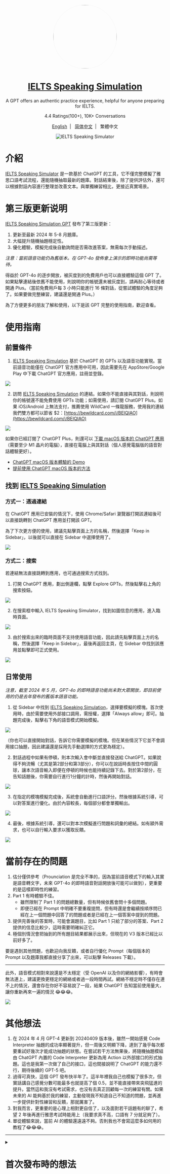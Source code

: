 <div align="center">
    <img width="200" height="200" style="display: block; border: 1px solid #f5f5f5; border-radius: 9999px;" src="https://github.com/hubeiqiao/IELTS-Speaking-Simulator/blob/main/IELTS%20Speaking%20Simulator%20icon.png">
</div>
<div align="center">
    <h1><a href="https://chatgpt.com/g/g-uGueIrCsT-ielts-speaking-simulator">IELTS Speaking Simulation</a></h1>
    <p>A GPT offers an authentic practice experience, helpful for anyone preparing for IELTS.</p>
    <p>4.4 Ratings(100+), 10K+ Conversations</p>
   <a target="_blank" href="https://github.com/hubeiqiao/IELTS-Speaking-Simulator/blob/main/README_EN.md">English</a>&nbsp;&nbsp;|&nbsp;&nbsp;
    <a target="_blank" href="https://github.com/hubeiqiao/IELTS-Speaking-Simulator/blob/main/README.md">简体中文</a>&nbsp;&nbsp;|&nbsp;&nbsp;
    <a>繁體中文</a>
</a></p>

![IELTS Speaking Simulator](https://github.com/hubeiqiao/IELTS-Speaking-Simulator/blob/main/IELTS%20Speaking%20Simulator_Interface.jpg)

</div>


# 介紹
[IELTS Speaking Simulator](https://chat.openai.com/g/g-uGueIrCsT-ielts-speaking-simulator) 是一款基於 ChatGPT 的工具，它不僅完整模擬了雅思口語考試流程，還能隨機抽取最新的題庫。對話結束後，除了提供評估外，還可以根據對話內容進行整理並改善文本。與單獨練習相比，更接近真實場景。

# 第三版更新说明

[IELTS Speaking Simulation GPT](https://chatgpt.com/g/g-uGueIrCsT-ielts-speaking-simulator) 發布了第三版更新：

1. 更新至最新 2024 年 5-8 月題庫。
2. 大幅提升隨機抽題穩定性。
3. 優化體驗，模擬完成後自動詢問是否需改進答案，無需每次手動描述。

*注意：當前語音功能仍為舊版本。在 GPT-4o 發佈會上演示的即時功能尚需等待。*

得益於 GPT-4o 的逐步開放，被灰度到的免費用戶也可以直接體驗這個 GPT 了。如果點擊連結後依舊不能使用，則說明你的帳號還未被灰度到，請再耐心等待或者開通 Plus。（當前免費用戶每 3 小時只能進行 16 條對話，從嘗試體驗的角度足夠了。如果要做完整練習，建議還是開通 Plus。）

為了方便更多的朋友了解和使用，以下是該 GPT 完整的使用指南，歡迎查看。

# 使用指南

## 前置條件

1. [IELTS Speaking Simulation](https://chatgpt.com/g/g-uGueIrCsT-ielts-speaking-simulator) 基於 ChatGPT 的 GPTs 以及語音功能實現。當前語音功能僅在 ChatGPT 官方應用中可用，因此需要先在 AppStore/Google Play 中下載 ChatGPT 官方應用，註冊並登錄。

![](https://github.com/hubeiqiao/IELTS-Speaking-Simulator/blob/main/IELTS%20Speaking%20Simulator%20V3%20Update_pic_tc/IELTS%20Speaking%20Simulator%20V3%20Update_tc%200.png)

2. 訪問 [IELTS Speaking Simulation](https://chatgpt.com/g/g-uGueIrCsT-ielts-speaking-simulator) 的連結。如果你不能直接與其對話，則說明你的帳號還不能免費使用 GPTs 功能；如需使用，請訂閱 ChatGPT Plus。如果 iOS/Android 上無法支付，推薦使用 WildCard 一條龍服務，使用我的連結我們雙方都可以節省 $2：[https://bewildcard.com/i/BEIQIAO](https://bewildcard.com/i/BEIQIAO)

![](https://github.com/hubeiqiao/IELTS-Speaking-Simulator/blob/main/IELTS%20Speaking%20Simulator%20V3%20Update_pic_tc/IELTS%20Speaking%20Simulator%20V3%20Update_tc%201.png)

如果你已經訂閱了 ChatGPT Plus，則還可以 [下載 macOS 版本的 ChatGPT 應用](https://community.openai.com/t/downloading-the-new-desktop-app-for-chatgpt/746857)（需要至少 M1 晶片的電腦），直接在電腦上與其對話（個人感覺電腦版的語音對話體驗更好）。

- [ChatGPT macOS 版本體驗的 Demo](https://x.com/hubeiqiao/status/1792153529987330324)
- [提前使用 ChatGPT macOS 版本的方法](https://x.com/hubeiqiao/status/1792039638439436662)

## 找到 [IELTS Speaking Simulation](https://chatgpt.com/g/g-uGueIrCsT-ielts-speaking-simulator)

### 方式一：透過連結

在 ChatGPT 應用已安裝的情況下，使用 Chrome/Safari 瀏覽器打開該連結後可以直接跳轉到 ChatGPT 應用並打開該 GPT。

為了下次更方便的使用，建議先點擊頁面上方的名稱，然後選擇「Keep in Sidebar」，以後就可以直接在 Sidebar 中選擇使用了。

![](https://github.com/hubeiqiao/IELTS-Speaking-Simulator/blob/main/IELTS%20Speaking%20Simulator%20V3%20Update_pic_tc/IELTS%20Speaking%20Simulator%20V3%20Update_tc%202.png)

### 方式二：搜索

若連結無法直接跳轉到應用，也可通過搜索方式找到。

1. 打開 ChatGPT 應用，劃出側邊欄，點擊 Explore GPTs，然後點擊右上角的搜索按鈕。

![](https://github.com/hubeiqiao/IELTS-Speaking-Simulator/blob/main/IELTS%20Speaking%20Simulator%20V3%20Update_pic_tc/IELTS%20Speaking%20Simulator%20V3%20Update_tc%203.png)

2. 在搜索框中輸入 IELTS Speaking Simulator，找到如圖信息的應用，進入臨時頁面。

![](https://github.com/hubeiqiao/IELTS-Speaking-Simulator/blob/main/IELTS%20Speaking%20Simulator%20V3%20Update_pic_tc/IELTS%20Speaking%20Simulator%20V3%20Update_tc%204.png)

3. 由於搜索出來的臨時頁面不支持使用語音功能，因此請先點擊頁面上方的名稱，然後選擇「Keep in Sidebar」，最後再返回主頁，在 Sidebar 中找到該應用並點擊即可正式使用。

![](https://github.com/hubeiqiao/IELTS-Speaking-Simulator/blob/main/IELTS%20Speaking%20Simulator%20V3%20Update_pic_tc/IELTS%20Speaking%20Simulator%20V3%20Update_tc%205.png)

## 日常使用

*注意，截至 2024 年 5 月，GPT-4o 的即時語音功能尚未對大眾開放，即目前使用的仍是去年發布的舊版本語音功能。*

1. 從 Sidebar 中找到 [IELTS Speaking Simulation](https://chatgpt.com/g/g-uGueIrCsT-ielts-speaking-simulator)，選擇要模擬的模塊。首次使用時，由於需要使用外部接口調用，需授權，選擇「Always allow」即可。抽題完成後，點擊右下角的語音模式開始模擬。

![](https://github.com/hubeiqiao/IELTS-Speaking-Simulator/blob/main/IELTS%20Speaking%20Simulator%20V3%20Update_pic_tc/IELTS%20Speaking%20Simulator%20V3%20Update_tc%206.png)

（你也可以直接開始對話，告訴它你需要模擬的模塊。但在某些情況下它並不會調用接口抽題，因此建議還是採用先手動選擇的方式更為穩定）。

2. 對話過程中如果有停頓，則本次輸入會中斷並直接發送給 ChatGPT。如果說得不夠流暢（尤其是第2部分和第3部分），你可以在說話時長按住中間的圓球，讓本次語音輸入即便在停頓的時候也能持續記錄下去。對於第2部分，在告知話題後，你需要自行進行1分鐘的計時，然後再開始對話。

![](https://github.com/hubeiqiao/IELTS-Speaking-Simulator/blob/main/IELTS%20Speaking%20Simulator%20V3%20Update_pic_tc/IELTS%20Speaking%20Simulator%20V3%20Update_tc%207.png)

3. 在指定的模塊模擬完成後，系統會自動進行口語評分。然後根據系統引導，可以對答案進行優化。由於內容較長，每個部分都會單獨輸出。

![](https://github.com/hubeiqiao/IELTS-Speaking-Simulator/blob/main/IELTS%20Speaking%20Simulator%20V3%20Update_pic_tc/IELTS%20Speaking%20Simulator%20V3%20Update_tc%208.png)

4. 最後，根據系統引導，還可以對本次模擬進行問題和詞彙的總結。如有額外需求，也可以自行輸入要求以獲取反饋。

![](https://github.com/hubeiqiao/IELTS-Speaking-Simulator/blob/main/IELTS%20Speaking%20Simulator%20V3%20Update_pic_tc/IELTS%20Speaking%20Simulator%20V3%20Update_tc%209.png)

# 當前存在的問題

1. 估分僅供參考（Prounciation 是完全不準的，因為當前語音模式下的輸入其實是語音轉文字，未來 GPT-4o 的即時語音對話開放後可能可以做到），更重要的是這樣即時性的練習。
2. Part 1 有時體驗不佳。
    - 雖然限制了 Part 1 的問題總數量，但有時候依舊會問十多個問題。
    - 即便已經在 Prompt 中明確不要重複提問，但有時還是會繼續按順序問已經在上一個問題中回答了的問題或者是已經在上一個答案中提到的問題。
3. 提供完善後的答案時，可能會漏題目，比如 Part 1 只給了部分的答案、Part 2 提供的信息比較少，這時需要明確糾正它。
4. 極個別情況會把抽到的所有題目結果都展示出來，但現在的 V3 版本已經比以前好多了。

要是遇到其他問題，也歡迎向我反饋，或者自行優化 Prompt（每個版本的 Prompt 以及題庫我都直接分享了出來，可以點擊 Releases 下載）。

---

此外，語音模式相對來說還是不太穩定（受 OpenAI 以及你的網絡影響），有時會無法連上，建議更換更穩定的網絡或者過一段時間再試。網絡不穩定時不僅存在連不上的情況，還會存在你好不容易說了一段，結果 ChatGPT 告知當前使用量大，讓你重新再來一遍的情況 😂😂😂。

![](https://github.com/hubeiqiao/IELTS-Speaking-Simulator/blob/main/IELTS%20Speaking%20Simulator%20V3%20Update_pic_tc/IELTS%20Speaking%20Simulator%20V3%20Update_tc%2010.png)

# 其他想法

1.  在 2024 年 4 月 GPT-4 更新到 20240409 版本後，雖然一開始感覺 Code Interpreter 抽題的成功率顯著提升，但一周後又明顯下降，達到了幾乎每次都要重試好幾次才能成功抽題的狀態。在嘗試若干方法無果後，將隨機抽題模組由 ChatGPT 內置的 Code Interpreter 更新為用 Action 以外部接口的形式抽題。這也是我第一次做了自己的接口，這也間接說明了 ChatGPT 的能力還不行，期待後續的 GPT-5 吧。
2. 過得可真快，這個 GPT 發布快半年了。這半年裡我自己也模擬了很多次，但實話講自己感覺分數可能最多也就提高了個 0.5，並不能直接帶來突飛猛進的提升。當然這和我沒有考試需求，也沒有去真正回顧每一次的練習有關。如果未來的 AI 能夠基於我的練習，主動發現我不知道自己不知道的問題，並再進一步提供針對性練習和反饋，那就厲害了。
3. 對我而言，更重要的是心理上相對更自信了，以及面對若干話題有的聊了，希望 2 年後再進行雅思考試時能用上（我要求真不高，口語有 7 分就足夠了）。
4. 單從體驗來說，當前 AI 的體驗還遠遠不夠。否則我也不會寫這麼多如何用的教程了😂😂😂。

---

<details>
<summary><h1> 首次發布時的想法</h1></summary>

<p>
（寫於 2023.12）


## 學習途中的想法碎片
1. 我也嘗試過其他口語練習 GPTs，但往往只圍繞我熟悉的話題。雖然我沒有即刻的雅思考試需求，但我仍然覺得，使用這種具有明確標準的練習框架更為合適。
2. 同時也不需要像以前準備雅思口語一樣刻意去背誦或者套題，就當作是即時的練習就好了。遇到中文也說不清楚的話題，完成後記住框架和關鍵詞就好了。
3. 實話講，這是我用過的最好 GPTs，相比一對一口語陪練的費用，每月支付 20 美元甚至更多對我來說是物超所值的。希望在長時間的堅持練習後能夠幫助我克服對話焦慮的恐懼。當然，這只是個開始，估計明年我會再找行為面試相關的 GPTs。
4. 曾經有朋友告誡我，無論採用什麼方式，都能夠學好英語，關鍵在於能否堅持下去。如果最終要熟練使用語言的話，效率至上大概率是陷阱。這是我從上一次準備中學習到的。這是我上次寫的文章：《期望與現實：有關 ChatGPT 輔助語言學習的暴論》

## 製作過程分享
1. 我在 [附件](https://github.com/hubeiqiao/IELTS-Speaking-Simulator/blob/main/IELTS-Speaking-Simulator_Instructrion_20231215.txt) 中附上了這個 GPT 當前的 Instructions（Python 腳本也補上了），你可以複製一份創建屬於你自己的 GPTs 以及針對性改造其中的流程或者題庫。
2. 在製作這個 GPT 時，遇到的最大困難是不知道如何讓其能夠做到隨機抽取題庫。修改測試了多次 Prompt 後都依舊做不到隨機，都是固定循環。幸運的是，在 [@goldengrape](https://twitter.com/goldengrape) 的提示下，我意識到 Knowledge 除了可以上傳文本文件外，還可以上傳 Python 腳本讓其使用 Code Interpreter 執行。若干次調試後，總算解決了問題。曾經也考慮過使用 Actions 來對接外部接口，但當前的 GPTs 一旦使用外部 Actions 後，就沒辦法在手機上用了，也就無法使用語音對話功能了。
3. 體驗的其他類似 GPT，大多都會把該 Topic 下的所有問題都扔出來。一開始我也遇到了類似問題，經過多次嘗試修改後才勉強解決問題（並不能保證完全解決，如果遇到了就重試一次吧）。
4. 附件中題庫取自雅思哥整理的 9-12 月題庫。當前 GPT 中的題庫已更新至 2024 年 1-4 月的題庫。

## 為什麼分享出來
1. 這個 GPT 只是我自己用以及探索可能性的，現在一切都還是太早了。在每天練習後，我都會不由感嘆這真是太棒了，並暗自稱讚這是目前同類中最好的 GPT。想著反正都做出來了，不如讓更多有類似需求的朋友來使用。
2. 更坦誠地講，沒什麼要隱藏的，因為通過 Prompt 技巧是可以把我的 Instructions 給拿到的（我也沒想過增加保護 Prompt，因為始終會有方式弄出來）。既然如此，不如直接公開出來給大家。
3. 產品上，現在的使用者至少有幾百位了，因此我需要更謹慎的來做改動。既然如此，不如公開分享出來，讓大家都有基於自己需求修改的可能性以及搜集大家的反饋來改進這個小工具。
4. 對話練習只是其中一個部分。我覺得同等重要的是練習後的整理。如果能夠看到大家不同的使用技巧，發現我不知道自己不知道的內容或者技巧就更好了。
5. ChatGPT 目前依舊是個大玩具。但至少從語言學習的場景看，是大有可為的。希望可以啟發相關開發者，設計出更好的產品。

---

除了這個口語 GPT 外，我也創建了閱讀和寫作的 GPTs，供參考。
- [IELTS Reading Tutor](https://chat.openai.com/g/g-vYk0G1CPU-ielts-reading-tutor): Please provide the Reading article, questions, and your thoughts or concerns, so that I can offer detailed feedback and explanations.
- [IELTS Writing Mentor](https://chat.openai.com/g/g-vG4GIq3DH-ielts-writing-mentor): Get personalized IELTS writing assistance, focusing on in-depth analysis and enhancement of both Task 1 and Task 2. Simply paste your task and essay to receive expert guidance.

---

最後，由衷的感謝 Sam 和 OpenAI([《ChatGPT 发布一周年个人随想》](https://hubeiqiao.notion.site/ChatGPT-0f9698e081dc4a1ca647293ec8c783ea?pvs=4))。我從未想過自己一個人不是那麼耗時的就能夠做出這樣的產品，這也間接說明了 Artificial General Intelligence(AGI) 將會在未來的年份裡徹底革新整個社會。對於我們這樣的普通人，當下最務實的建議就是在真實場景中去實際體驗這些產品。這僅僅只是個開始，需要更多耐心。

</p>
</details>
